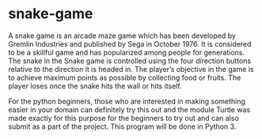 # snake-game
A snake game is an arcade maze game which has been developed by Gremlin Industries and published by Sega in October 1976. It is considered to be a skillful game and has popularized among people for generations. The snake in the Snake game is controlled using the four direction buttons relative to the direction it is headed in. The player’s objective in the game is to achieve maximum points as possible by collecting food or fruits. The player loses once the snake hits the wall or hits itself.

For the python beginners, those who are interested in making something easier in your domain can definitely try this out and the module Turtle was made exactly for this purpose for the beginners to try out and can also submit as a part of the project. This program will be done in Python 3.

